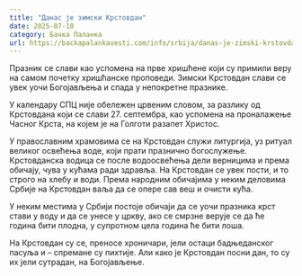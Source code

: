 ```yaml
---
title: "Данас је зимски Крстовдан"
date: 2025-07-10
category: Бачка Паланка
url: https://backapalankavesti.com/info/srbija/danas-je-zimski-krstovdan-2-w/
---
```


Празник се слави као успомена на прве хришћене који су примили веру на самом почетку хришћанске проповеди. Зимски Крстовдан слави се увек уочи Богојављења и спада у непокретне празнике.

У календару СПЦ није обележен црвеним словом, за разлику од Крстовдана који се слави 27. септембра, као успомена на проналажење Часног Крста, на којем је на Голготи разапет Христос.

У православним храмовима се на Крстовдан служи литургија, уз ритуал великог освећења воде, који прати празнично богослужење. Крстовданска водица се после водоосвећења дели верницима и према обичају, чува у кућама ради здравља. На Крстовдан се увек пости, и то строго на хлебу и води. Према народним обичајима у неким деловима Србије на Крстовдан ваља да се опере сав веш и очисти кућа.

У неким местима у Србији постоје обичаји да се уочи празника крст стави у воду и да се унесе у цркву, ако се смрзне верује се да ће година бити плодна, у супротном цела година ће бити лоша.

На Крстовдан су се, преносе хроничари, јели остаци бадњеданског пасуља и – спремане су пихтије. Али како је Крстовдан посни дан, то су их јели сутрадан, на Богојављење.
